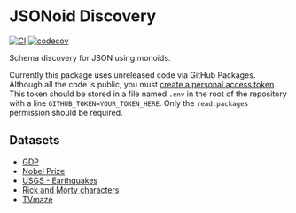 # JSONoid Discovery

[![CI](https://github.com/michaelmior/jsonoid-discovery/actions/workflows/ci.yml/badge.svg)](https://github.com/michaelmior/jsonoid-discovery/actions/workflows/ci.yml)
[![codecov](https://codecov.io/gh/michaelmior/jsonoid-discovery/branch/main/graph/badge.svg?token=VhcWABnQhU)](https://codecov.io/gh/michaelmior/jsonoid-discovery)

Schema discovery for JSON using monoids.

Currently this package uses unreleased code via GitHub Packages.
Although all the code is public, you must [create a personal access token](https://docs.github.com/en/github/authenticating-to-github/creating-a-personal-access-token).
This token should be stored in a file named `.env` in the root of the repository with a line `GITHUB_TOKEN=YOUR_TOKEN_HERE`.
Only the `read:packages` permission should be required.

## Datasets

* [GDP](http://api.worldbank.org/countries/USA/indicators/NY.GDP.MKTP.CD?per_page=5000&format=json)
* [Nobel Prize](http://api.nobelprize.org/v1/prize.json)
* [USGS - Earthquakes](https://earthquake.usgs.gov/earthquakes/feed/v1.0/summary/all_hour.geojson)
* [Rick and Morty characters](https://rickandmortyapi.com/api/character/)
* [TVmaze](https://api.tvmaze.com/singlesearch/shows?q=mr-robot&embed=episodes)
